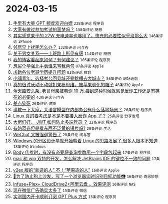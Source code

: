 # 2024-03-15

1. [手里有大量 GPT 额度欢迎白嫖](https://www.v2ex.com/t/1023995) `228条评论` `程序员`
1. [大家有做过参加考试的噩梦吗？](https://www.v2ex.com/t/1023836) `158条评论` `随想`
1. [其实感觉果子的 27W 充电速率也够用了，快充的必要性似乎没那么大](https://www.v2ex.com/t/1024015) `146条评论` `iPhone`
1. [邻居早上扰民怎么办？](https://www.v2ex.com/t/1023831) `132条评论` `问与答`
1. [关于男女关系——上班路上所见有感](https://www.v2ex.com/t/1023983) `114条评论` `随想`
1. [我的博客看起来如何？有何建议？](https://www.v2ex.com/t/1023939) `105条评论` `程序员`
1. [想买个华强北手表谁来骂我两句](https://www.v2ex.com/t/1023832) `87条评论` `Apple`
1. [求助各位老哥学历提升问题](https://www.v2ex.com/t/1023822) `81条评论` `教育`
1. [小镇青年，选择考公回县城还是跳槽去大城市？](https://www.v2ex.com/t/1023872) `56条评论` `职场话题`
1. [真的很讨厌动不动就扣果粉思维、被苹果驯化的帽子](https://www.v2ex.com/t/1024105) `48条评论` `Apple`
1. [今天酷安头条, 老哥母亲被电诈 10 万.每到这种时候就感觉反诈工作还是有存在的必要的](https://www.v2ex.com/t/1024041) `43条评论` `问与答`
1. [差点猝死](https://www.v2ex.com/t/1024108) `26条评论` `健康`
1. [请教一下大家，大语言模型在内部办公有什么落地场景？](https://www.v2ex.com/t/1023826) `26条评论` `程序员`
1. [Linux 真的要考虑是不是不要接入反诈 App 了？](https://www.v2ex.com/t/1023827) `25条评论` `分享发现`
1. [大佬们好， JWT 如何防止多端登录 ？](https://www.v2ex.com/t/1023997) `22条评论` `程序员`
1. [有防蓝光但是看东西不泛黄的镜片吗?](https://www.v2ex.com/t/1023880) `20条评论` `生活`
1. [WeChat 又被强退警告了](https://www.v2ex.com/t/1023835) `20条评论` `问与答`
1. [Windows 的分区设计早就开始朝着 Linux 的思路发展了,很多人根本不知道](https://www.v2ex.com/t/1023944) `18条评论` `Windows`
1. [Body 传参时，有没有必要将查询参数用一个字段包起来](https://www.v2ex.com/t/1023889) `17条评论` `程序员`
1. [mac 和 win 双持的开发，怎么解决 JetBrains IDE 的键位不一致的问题](https://www.v2ex.com/t/1023855) `17条评论` `程序员`
1. [v2ex 版的“新造的人” 不！“苹果造的人”](https://www.v2ex.com/t/1024114) `16条评论` `Apple`
1. [🚫为了防止狗上沙发，写了一个浏览器实时识别目标功能📷](https://www.v2ex.com/t/1024038) `16条评论` `奇思妙想`
1. [Infuse+Plex+ CloudDrive2+阿里云盘 。效果评测](https://www.v2ex.com/t/1024020) `16条评论` `NAS`
1. [现在微信广告确实太多了](https://www.v2ex.com/t/1023886) `15条评论` `微信`
1. [实测国内开卡顺利订阅 GPT Plus 方式](https://www.v2ex.com/t/1023879) `15条评论` `程序员`
